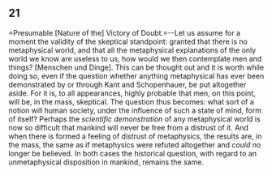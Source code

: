 ## 21

=Presumable [Nature of the] Victory of Doubt.=--Let us assume for a
moment the validity of the skeptical standpoint: granted that there is
no metaphysical world, and that all the metaphysical explanations of the
only world we know are useless to us, how would we then contemplate men
and things? [Menschen und Dinge]. This can be thought out and it is
worth while doing so, even if the question whether anything metaphysical
has ever been demonstrated by or through Kant and Schopenhauer, be put
altogether aside. For it is, to all appearances, highly probable that
men, on this point, will be, in the mass, skeptical. The question thus
becomes: what sort of a notion will human society, under the influence
of such a state of mind, form of itself? Perhaps the _scientific
demonstration_ of any metaphysical world is now so difficult that
mankind will never be free from a distrust of it. And when there is
formed a feeling of distrust of metaphysics, the results are, in the
mass, the same as if metaphysics were refuted altogether and _could_ no
longer be believed. In both cases the historical question, with regard
to an unmetaphysical disposition in mankind, remains the same.



